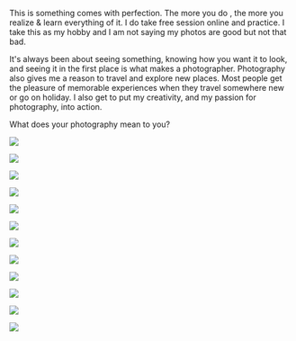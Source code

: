 ---
---

This is something comes with perfection. The more you do , the more you realize & learn everything of it. I do take free session online and practice. I take this as my hobby and I am not saying my photos are good but not that bad.

It's always been about seeing something, knowing how you want it to look, and seeing it in the first place is what makes a photographer. Photography also gives me a reason to travel and explore new places. Most people get the pleasure of memorable experiences when they travel somewhere new or go on holiday. I also get to put my creativity, and my passion for photography, into action.

What does your photography mean to you?

![](/assets/images/Innsbruck/DSC_0010-02.jpeg)

![](/assets/images/Innsbruck/DSC_0002-01.jpeg)

![](/assets/images/Innsbruck/DSC_0003-01.jpeg)

![](/assets/images/Innsbruck/DSC_0007-01.jpeg)

![](/assets/images/Innsbruck/DSC_0012-01.jpeg)

![](/assets/images/Innsbruck/DSC_0013-01.jpeg)

![](/assets/images/Innsbruck/DSC_0016-01.jpeg)

![](/assets/images/Innsbruck/DSC_0017-02.jpeg)

![](/assets/images/Innsbruck/DSC_0019-01.jpeg)

![](/assets/images/Innsbruck/DSC_0035-01.jpeg)

![](/assets/images/Innsbruck/DSC_0028-01.jpeg)

![](/assets/images/Innsbruck/20180512_222431-01.jpeg)

&nbsp;